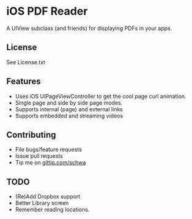 # iOS PDF Reader

A UIView subclass (and friends) for displaying PDFs in your apps.

## License

See License.txt

## Features

* Uses iOS UIPageViewController to get the cool page curl animation.
* Single page and side by side page modes.
* Supports internal (page) and external links
* Supports embedded and streaming videos

## Contributing

* File bugs/feature requests
* Issue pull requests
* Tip me on [gittip.com/schwa](https://www.gittip.com/schwa/)

## TODO

* (Re)Add Dropbox support
* Better Library screen
* Remember reading locations.

